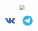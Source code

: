  <div align="center">
 
 <p align="center">
    <a href="https://github.com/Sky-to-piece/"><img src="https://readme-typing-svg.herokuapp.com/?lines=Hello_My_name_is_Max_and_I_am_12_y.o.;I_am_junior_web_developer.&font=Consolas%20Code&center=true&width=500&height=45&color=080&vCenter=true&size=20"></a>
  </p>

  <p align="center">
    <a href="https://vk.com/dix.hotakakazumi"><img width="32px" alt="VK" title="VK" src="https://github.com/Sky-to-piece/sky-to-piece/blob/main/resources/vk.svg"/></a>&#8287;&#8287;&#8287;&#8287;&#8287;
    <a href="https://https://t.me/Hotaka_Kazumi"><img width="32px" alt="Telegram" title="Telegram" src="https://github.com/Sky-to-piece/sky-to-piece/blob/main/resources/telegram.svg"></a>&#8287;&#8287;&#8287;&#8287;&#8287;
  </p>
</div>
